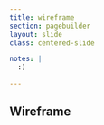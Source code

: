 ```yaml
---
title: wireframe
section: pagebuilder
layout: slide
class: centered-slide

notes: |
  :)

---
```



## Wireframe
